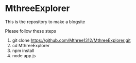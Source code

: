 # MthreeExplorer
This is the repository to make a blogsite

Please follow these steps
1. git clone https://github.com/Mthree1312/MthreeExplorer.git
2. cd MthreeExplorer
3. npm install
4. node app.js
